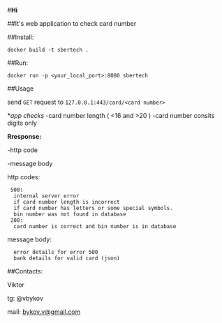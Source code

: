 #**Hi**

##It's web application to check card number

##Install:

```
docker build -t sbertech .
```
##Run:
```
docker run -p <your_local_port>:8080 sbertech 
```

##Usage

send `GET` request to `127.0.0.1:443/card/<card number>`

**app checks*
-card number length ( <16 and >20 )
-card number consits digits only

**Rresponse:**

-http code

-message body

http codes:
``` 
 500:
  internal server error
  if card number length is incorrect
  if card number has letters or some special symbols.
  bin number was not found in database
 200:
  card number is correct and bin number is in database
```

message body:
```
  error details for error 500
  bank details for valid card (json)
```

##Contacts:
 
 Viktor
 
 tg: @vbykov

mail: bykov.v@gmail.com
